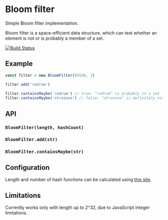 # Bloom filter

Simple Bloom filter implementation.

Bloom filter is a space-efficient data structure, which can test whether an element is not or is probably a member of a set.

[![Build Status](https://travis-ci.org/jmalena/bloom-filter.svg?branch=master)](https://travis-ci.org/jmalena/bloom-filter)

## Example

```js
const filter = new BloomFilter(65536, 2)

filter.add('redrum')

filter.containsMaybe('redrum') // true: "redrum" is probably in a set
filter.containsMaybe('otrozone') // false: "otrozone" is definitely not in a set
```

## API

### `BloomFilter(length, hashCount)`
### `BloomFilter.add(str)`
### `BloomFilter.containsMaybe(str)`

## Configuration

Length and number of hash functions can be calculated using [this site](http://hur.st/bloomfilter).

## Limitations

Currently works only with length up to 2^32, due to JavaScript integer limitations.
